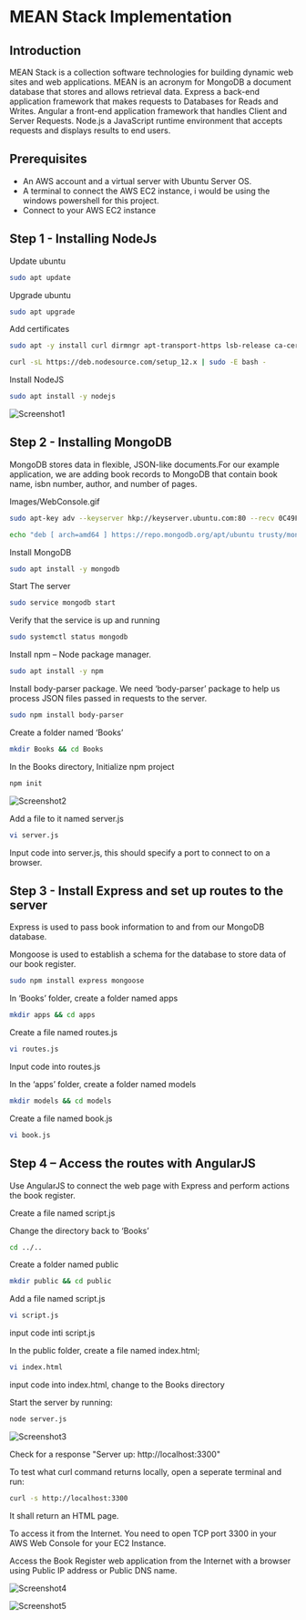 # MEAN Stack Implementation
## Introduction 
MEAN Stack is a collection software technologies for building dynamic web sites and web applications. MEAN is an acronym for MongoDB a document database that stores and allows retrieval data. Express a back-end application framework that makes requests to Databases  for Reads and Writes. Angular  a front-end application framework that handles Client and Server Requests. Node.js a JavaScript runtime environment that accepts requests and displays results to end users.
## Prerequisites
* An AWS account and a virtual server with Ubuntu Server OS.
* A terminal to connect the AWS EC2 instance, i would be using the windows powershell for this project.
* Connect to your AWS EC2 instance
## Step 1 - Installing NodeJs
Update ubuntu
```bash
sudo apt update
```
Upgrade ubuntu
```bash
sudo apt upgrade
```
Add certificates
```bash
sudo apt -y install curl dirmngr apt-transport-https lsb-release ca-certificates

curl -sL https://deb.nodesource.com/setup_12.x | sudo -E bash -
```
Install NodeJS
```bash
sudo apt install -y nodejs
```
![Screenshot1](Media/Project4/Screenshot1)

## Step 2 - Installing MongoDB
MongoDB stores data in flexible, JSON-like documents.For our example application, we are adding book records to MongoDB that contain book name, isbn number, author, and number of pages.

Images/WebConsole.gif
```bash
sudo apt-key adv --keyserver hkp://keyserver.ubuntu.com:80 --recv 0C49F3730359A14518585931BC711F9BA15703C6
```
```bash
echo "deb [ arch=amd64 ] https://repo.mongodb.org/apt/ubuntu trusty/mongodb-org/3.4 multiverse" | sudo tee /etc/apt/sources.list.d/mongodb-org-3.4.list
```
Install MongoDB
```bash
sudo apt install -y mongodb
```
Start The server
```bash
sudo service mongodb start
```
Verify that the service is up and running
```bash
sudo systemctl status mongodb
```
Install npm – Node package manager.
```bash
sudo apt install -y npm
```
Install body-parser package.
We need ‘body-parser’ package to help us process JSON files passed in requests to the server.
```bash
sudo npm install body-parser
```
Create a folder named ‘Books’
```bash
mkdir Books && cd Books
```
In the Books directory, Initialize npm project
```bash
npm init
```
![Screenshot2](Media/Project4/Screenshot2)

Add a file to it named server.js
```bash
vi server.js
```
Input code into server.js, this should specify a port to connect to on a browser.

## Step 3 - Install Express and set up routes to the server
Express is used to pass book information to and from our MongoDB database.

Mongoose is used to establish a schema for the database to store data of our book register.
```bash
sudo npm install express mongoose
```
In ‘Books’ folder, create a folder named apps
```bash
mkdir apps && cd apps
```
Create a file named routes.js
```bash
vi routes.js
```
Input code into routes.js

In the ‘apps’ folder, create a folder named models
```bash
mkdir models && cd models
```
Create a file named book.js
```bash
vi book.js
```

## Step 4 – Access the routes with AngularJS
Use AngularJS to connect the web page with Express and perform actions the book register.

Create a file named script.js

Change the directory back to ‘Books’
```bash
cd ../..
```
Create a folder named public
```bash
mkdir public && cd public
```
Add a file named script.js
```bash
vi script.js
```
input code inti script.js

In the public folder, create a file named index.html;
```bash
vi index.html
```
input code into index.html, change to the Books directory 

Start the server by running:
```bash
node server.js
```
![Screenshot3](Media/Project4/Screenshot3)

Check for a response "Server up: http://localhost:3300"

To test what curl command returns locally, open a seperate terminal and run:
```bash
curl -s http://localhost:3300
```
It shall return an HTML page.

To access it from the Internet. You need to open TCP port 3300 in your AWS Web Console for your EC2 Instance.

Access the Book Register web application from the Internet with a browser using Public IP address or Public DNS name.

![Screenshot4](Media/Project4/Screenshot4)

![Screenshot5](Media/Project4/Screenshot5)

